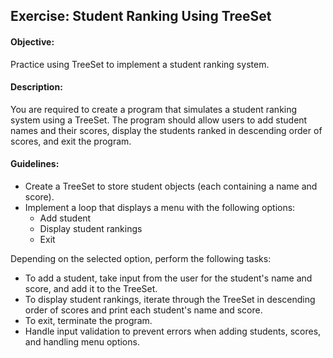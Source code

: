 ## Exercise: Student Ranking Using TreeSet

#### Objective:

Practice using TreeSet to implement a student ranking system.

#### Description:

You are required to create a program that simulates a student ranking system using a TreeSet. The program should allow users to add student names and their scores, display the students ranked in descending order of scores, and exit the program.

#### Guidelines:

- Create a TreeSet to store student objects (each containing a name and score).
- Implement a loop that displays a menu with the following options:
    - Add student
    - Display student rankings
    - Exit

Depending on the selected option, perform the following tasks:

- To add a student, take input from the user for the student's name and score, and add it to the TreeSet.
- To display student rankings, iterate through the TreeSet in descending order of scores and print each student's name and score.
- To exit, terminate the program.
- Handle input validation to prevent errors when adding students, scores, and handling menu options.
